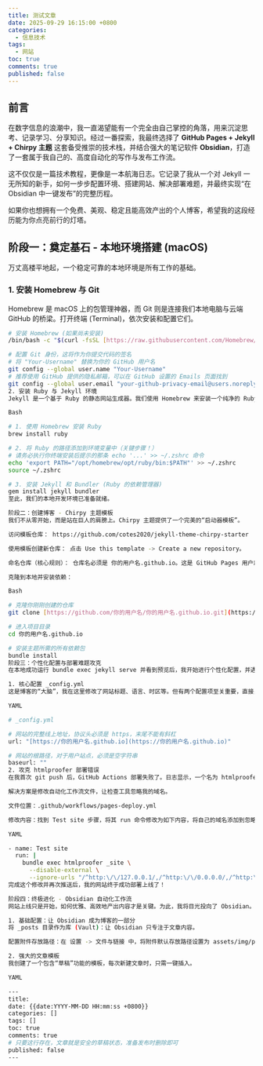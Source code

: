 ```yaml
---
title: 测试文章
date: 2025-09-29 16:15:00 +0800
categories:
  - 信息技术
tags:
  - 网站
toc: true
comments: true
published: false
---
```


## 前言

在数字信息的浪潮中，我一直渴望能有一个完全由自己掌控的角落，用来沉淀思考、记录学习、分享知识。经过一番探索，我最终选择了 **GitHub Pages + Jekyll + Chirpy 主题** 这套备受推崇的技术栈，并结合强大的笔记软件 **Obsidian**，打造了一套属于我自己的、高度自动化的写作与发布工作流。

这不仅仅是一篇技术教程，更像是一本航海日志。它记录了我从一个对 Jekyll 一无所知的新手，如何一步步配置环境、搭建网站、解决部署难题，并最终实现“在 Obsidian 中一键发布”的完整历程。

如果你也想拥有一个免费、美观、稳定且能高效产出的个人博客，希望我的这段经历能为你点亮前行的灯塔。

## 阶段一：奠定基石 - 本地环境搭建 (macOS)

万丈高楼平地起，一个稳定可靠的本地环境是所有工作的基础。

### 1. 安装 Homebrew 与 Git

Homebrew 是 macOS 上的包管理神器，而 Git 则是连接我们本地电脑与云端 GitHub 的桥梁。打开终端 (Terminal)，依次安装和配置它们。

```bash
# 安装 Homebrew (如果尚未安装)
/bin/bash -c "$(curl -fsSL [https://raw.githubusercontent.com/Homebrew/install/HEAD/install.sh](https://raw.githubusercontent.com/Homebrew/install/HEAD/install.sh))"

# 配置 Git 身份，这将作为你提交代码的签名
# 将 "Your-Username" 替换为你的 GitHub 用户名
git config --global user.name "Your-Username"
# 推荐使用 GitHub 提供的隐私邮箱，可以在 GitHub 设置的 Emails 页面找到
git config --global user.email "your-github-privacy-email@users.noreply.github.com"
2. 安装 Ruby 与 Jekyll 环境
Jekyll 是一个基于 Ruby 的静态网站生成器。我们使用 Homebrew 来安装一个纯净的 Ruby 环境。

Bash

# 1. 使用 Homebrew 安装 Ruby
brew install ruby

# 2. 将 Ruby 的路径添加到环境变量中（关键步骤！）
# 请务必执行你终端安装后提示的那条 echo '...' >> ~/.zshrc 命令
echo 'export PATH="/opt/homebrew/opt/ruby/bin:$PATH"' >> ~/.zshrc
source ~/.zshrc

# 3. 安装 Jekyll 和 Bundler (Ruby 的依赖管理器)
gem install jekyll bundler
至此，我们的本地开发环境已准备就绪。

阶段二：创建博客 - Chirpy 主题模板
我们不从零开始，而是站在巨人的肩膀上。Chirpy 主题提供了一个完美的“启动器模板”。

访问模板仓库： https://github.com/cotes2020/jekyll-theme-chirpy-starter

使用模板创建新仓库： 点击 Use this template -> Create a new repository。

命名仓库（核心规则）： 仓库名必须是 你的用户名.github.io。这是 GitHub Pages 用户站点的硬性规定。

克隆到本地并安装依赖：

Bash

# 克隆你刚刚创建的仓库
git clone [https://github.com/你的用户名/你的用户名.github.io.git](https://github.com/你的用户名/你的用户名.github.io.git)

# 进入项目目录
cd 你的用户名.github.io

# 安装主题所需的所有依赖包
bundle install
阶段三：个性化配置与部署难题攻克
在本地成功运行 bundle exec jekyll serve 并看到预览后，我开始进行个性化配置，并遇到了第一个、也是最关键的一个部署难题。

1. 核心配置 _config.yml
这是博客的“大脑”，我在这里修改了网站标题、语言、时区等。但有两个配置项至关重要，直接关系到部署的成败：

YAML

# _config.yml

# 网站的完整线上地址，协议头必须是 https，末尾不能有斜杠
url: "[https://你的用户名.github.io](https://你的用户名.github.io)"

# 网站的根路径，对于用户站点，必须是空字符串
baseurl: ""
2. 攻克 htmlproofer 部署错误
在我首次 git push 后，GitHub Actions 部署失败了。日志显示，一个名为 htmlproofer 的链接检查工具无法正确识别我网站的绝对链接。

解决方案是修改自动化工作流文件，让检查工具忽略我的域名。

文件位置：.github/workflows/pages-deploy.yml

修改内容：找到 Test site 步骤，将其 run 命令修改为如下内容，将自己的域名添加到忽略列表中：

YAML

- name: Test site
  run: |
    bundle exec htmlproofer _site \
      --disable-external \
      --ignore-urls "/^http:\/\/127.0.0.1/,/^http:\/\/0.0.0.0/,/^http:\/\/localhost/,/^https:\/\/你的用户名\.github\.io/"
完成这个修改并再次推送后，我的网站终于成功部署上线了！

阶段四：终极进化 - Obsidian 自动化工作流
网站上线只是开始，如何优雅、高效地产出内容才是关键。为此，我将目光投向了 Obsidian。

1. 基础配置：让 Obsidian 成为博客的一部分
将 _posts 目录作为库 (Vault)：让 Obsidian 只专注于文章内容。

配置附件存放路径：在 设置 -> 文件与链接 中，将附件默认存放路径设置为 assets/img/posts。从此，粘贴图片会自动存放到正确的位置。

2. 强大的文章模板
我创建了一个包含“草稿”功能的模板，每次新建文章时，只需一键插入。

YAML

---
title: 
date: {{date:YYYY-MM-DD HH:mm:ss +0800}}
categories: []
tags: []
toc: true
comments: true
# 只要这行存在，文章就是安全的草稿状态，准备发布时删除即可
published: false 
---